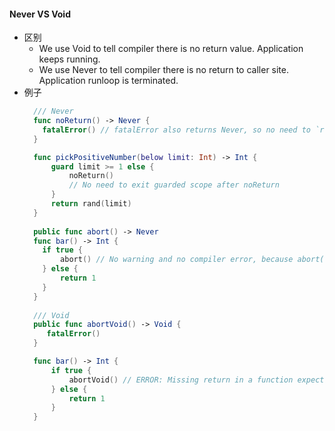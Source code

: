 #### Never VS Void
- 区别
  - We use Void to tell compiler there is no return value. Application keeps running.
  - We use Never to tell compiler there is no return to caller site. Application runloop is terminated.
- 例子
  ```swift
    /// Never
    func noReturn() -> Never {
      fatalError() // fatalError also returns Never, so no need to `return`
    }

    func pickPositiveNumber(below limit: Int) -> Int {
        guard limit >= 1 else {
            noReturn()
            // No need to exit guarded scope after noReturn
        }
        return rand(limit)
    }
    
    public func abort() -> Never
    func bar() -> Int {
      if true {
          abort() // No warning and no compiler error, because abort() terminates it.
      } else {
          return 1
      }
    }
    
    /// Void
    public func abortVoid() -> Void {
       fatalError()
    }

    func bar() -> Int {
        if true {
            abortVoid() // ERROR: Missing return in a function expected to return 'Int'
        } else {
            return 1
        }
    }
  ```
